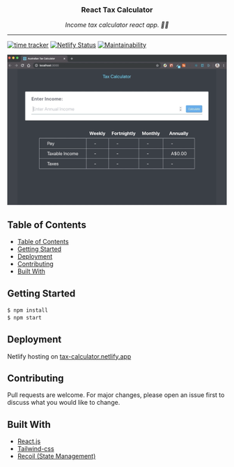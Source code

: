 <div align="center">
  <p>
    <h3>React Tax Calculator </h2>
  </p>
  <p>
    <i>Income tax calculator react app. 🧾💵</i>
  </p>
</div>

---

[![time tracker](https://wakatime.com/badge/github/NyashaNziramasanga/australia-tax-calculator.svg)](https://wakatime.com/badge/github/NyashaNziramasanga/australia-tax-calculator)
[![Netlify Status](https://api.netlify.com/api/v1/badges/128ea850-ee0f-45cd-b60a-487a1540f745/deploy-status)](https://app.netlify.com/sites/tax-calculator/deploys)
[![Maintainability](https://api.codeclimate.com/v1/badges/3d3d10f1c7ddd7a0e378/maintainability)](https://codeclimate.com/github/NyashaNziramasanga/tax-calculator/maintainability)


![tax-calculator.gif](src/assets/tax-calculator.gif)

## Table of Contents

- [Table of Contents](#table-of-contents)
- [Getting Started](#getting-started)
- [Deployment](#deployment)
- [Contributing](#contributing)
- [Built With](#built-with)

## Getting Started

```bash
$ npm install
$ npm start
```

## Deployment

Netlify hosting on [tax-calculator.netlify.app](https://tax-calculator.netlify.app/)

## Contributing

Pull requests are welcome. For major changes, please open an issue first to discuss what you would like to change.

## Built With

- [React.js](https://reactjs.org/)
- [Tailwind-css](https://tailwindcss.com/)
- [Recoil (State Management)](https://recoiljs.org/)
